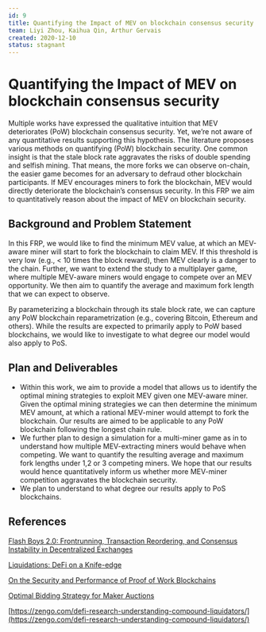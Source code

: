 ```yaml
---
id: 9
title: Quantifying the Impact of MEV on blockchain consensus security
team: Liyi Zhou, Kaihua Qin, Arthur Gervais
created: 2020-12-10
status: stagnant
---
```


# Quantifying the Impact of MEV on blockchain consensus security

Multiple works have expressed the qualitative intuition that MEV deteriorates (PoW) blockchain consensus security. Yet, we’re not aware of any quantitative results supporting this hypothesis. The literature proposes various methods on quantifying (PoW) blockchain security. One common insight is that the stale block rate aggravates the risks of double spending and selfish mining. That means, the more forks we can observe on-chain, the easier game becomes for an adversary to defraud other blockchain participants. If MEV encourages miners to fork the blockchain, MEV would directly deteriorate the blockchain’s consensus security. In this FRP we aim to quantitatively reason about the impact of MEV on blockchain security.

## Background and Problem Statement
In this FRP, we would like to find the minimum MEV value, at which an MEV-aware miner will start to fork the blockchain to claim MEV. If this threshold is very low (e.g., < 10 times the block reward), then MEV clearly is a danger to the chain. Further, we want to extend the study to a multiplayer game, where multiple MEV-aware miners would engage to compete over an MEV opportunity. We then aim to quantify the average and maximum fork length that we can expect to observe.

By parameterizing a blockchain through its stale block rate, we can capture any PoW blockchain reparametrization (e.g., covering Bitcoin, Ethereum and others). While the results are expected to primarily apply to PoW based blockchains, we would like to investigate to what degree our model would also apply to PoS.

## Plan and Deliverables
- Within this work, we aim to provide a model that allows us to identify the optimal mining strategies to exploit MEV given one MEV-aware miner. Given the optimal mining strategies we can then determine the minimum MEV amount, at which a rational MEV-miner would attempt to fork the blockchain. Our results are aimed to be applicable to any PoW blockchain following the longest chain rule.
- We further plan to design a simulation for a multi-miner game as in to understand how multiple MEV-extracting miners would behave when competing. We want to quantify the resulting average and maximum fork lengths under 1,2 or 3 competing miners. We hope that our results would hence quantitatively inform us whether more MEV-miner competition aggravates the blockchain security.
- We plan to understand to what degree our results apply to PoS blockchains.

## References
[Flash Boys 2.0: Frontrunning, Transaction Reordering, and Consensus Instability in Decentralized Exchanges](https://arxiv.org/pdf/1904.05234.pdf)

[Liquidations: DeFi on a Knife-edge](https://arxiv.org/pdf/2009.13235.pdf)

[On the Security and Performance of Proof of Work Blockchains](https://eprint.iacr.org/2016/555.pdf)

[Optimal Bidding Strategy for Maker Auctions](https://arxiv.org/pdf/2009.07086.pdf)

[https://zengo.com/defi-research-understanding-compound-liquidators/](https://zengo.com/defi-research-understanding-compound-liquidators/)
